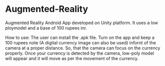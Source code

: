# Augmented-Reality
Augmented Reality Android App developed on Unity platform. It uses a low ploymodel and a base of 100 rupees inr. 

How to use: The user can install the .apk file. Turn on the app and keep a 100 rupees note (A digital currency image can also be used) infornt of the camera at a proper distance.
So, that the camera can focus on the currency properly. Once your currency is detected by the camera, low-poly model will appear and it will move as per the movement of the currency.
